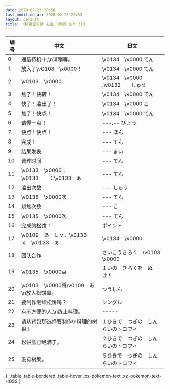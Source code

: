 ```yaml
---
date: 2020-02-23 20:56
last_modified_at: 2020-02-23 22:03
layout: default
title: 《精灵宝可梦 心金／魂银》文本 310
---
```

| 编号 | 中文 | 日文 |
| ---- | ---- | ---- |
| 0 | 通信待机中,\n请稍等。 | \v0134　\x0000 てん |
| 1 | 放入了\v0108　\x0000！ | \v0134　\x0000 てん |
| 2 | \v0103　\x0000 | \v0134　\x0000 .\v0132　　しゅう |
| 3 | 焦了！快转！ | \v0134　\x0000 てん |
| 4 | 快了！溢出了！ | \v0134　\x0000 こ |
| 5 | 焦了！快点！ | \v0134　\x0000 てん |
| 6 | 请慢一点！ | ---.-- びょう |
| 7 | 快点！快点！ | --- ほん |
| 8 | 完成！ | --- てん |
| 9 | 结果发表 | --- まい |
| 10 | 调理时间 | --- てん |
| 11 | \v0133　\x0000：\v0133　　：\v0133　ぁ | --- てん |
| 12 | 溢出次数 | --- しゅう |
| 13 | \v0135　\x0000次 | --- てん |
| 14 | 烧焦次数 | --- こ |
| 15 | \v0135　\x0000次 | --- てん |
| 16 | 完成的松饼： | ポイント |
| 17 | \v0109　あ　Ｌｖ．\v0133　　　ｘ　\v0133　ぁ | \v0134　\x0000 |
| 18 | 团队合作 | さいこうきろく　\v0103　\x0000 |
| 19 | \v0135　\x0000点 | １いの　きろくを　ぬけ！ |
| 20 | \v0103　\x0000将\v0109　あ\n放入松饼盒。 | つうしん |
| 21 | 要制作继续松饼吗？ | シングル |
| 22 | 有不方便的人,\n终止料理。 | ----- |
| 23 | 请从背包那选择要制作\n料理的树果！ | １ひきで　つぎの　しんらいのトロフィ |
| 24 | 松饼盒已经满了。 | ２ひきで　つぎの　しんらいのトロフィ |
| 25 | 没有树果。 | ５ひきで　つぎの　しんらいのトロフィ |
{: .table .table-bordered .table-hover .xz-pokemon-text .xz-pokemon-text-HGSS }
